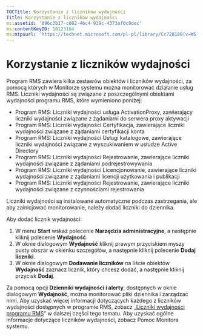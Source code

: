 ```yaml
---
TOCTitle: Korzystanie z liczników wydajności
Title: Korzystanie z liczników wydajności
ms:assetid: '096c3b17-c082-46c4-939c-4373af0c9dec'
ms:contentKeyID: 18123164
ms:mtpsurl: 'https://technet.microsoft.com/pl-pl/library/Cc720180(v=WS.10)'
---
```


Korzystanie z liczników wydajności
==================================

Program RMS zawiera kilka zestawów obiektów i liczników wydajności, za pomocą których w Monitorze systemu można monitorować działanie usług RMS. Liczniki wydajności są związane z poszczególnymi obiektami wydajności programu RMS, które wymieniono poniżej:

-   Program RMS: Liczniki wydajności usługa ActivationProxy, zawierający liczniki wydajności związane z żądaniami do serwera proxy aktywacji
-   Program RMS: Liczniki wydajności Certyfikacja, zawierające liczniki wydajności związane z żądaniami certyfikacji konta
-   Program RMS: Liczniki wydajności Usługi katalogowe, zawierające liczniki wydajności związane z wyszukiwaniem w usłudze Active Directory
-   Program RMS: Liczniki wydajności Rejestrowanie, zawierające liczniki wydajności związane z żądaniami podrejestrowywania
-   Program RMS: Liczniki wydajności Licencjonowanie, zawierające liczniki wydajności związane z żądaniami licencji użytkowania i publikacji
-   Program RMS: Liczniki wydajności Rejestrowanie, zawierające liczniki wydajności związane z czynnościami rejestrowania

Liczniki wydajności są instalowane automatyczne podczas zastrzegania, ale aby zainicjować monitorowanie, należy dodać liczniki do dziennika.

Aby dodać licznik wydajności:

1.  W menu **Start** wskaż polecenie **Narzędzia administracyjne**, a następnie kliknij polecenie **Wydajność**.
2.  W oknie dialogowym **Wydajność** kliknij prawym przyciskiem myszy pusty obszar w okienku szczegółów, a następnie kliknij polecenie **Dodaj liczniki**.
3.  W oknie dialogowym **Dodawanie liczników** na liście obiektów **Wydajność** zaznacz licznik, który chcesz dodać, a następnie kliknij przycisk **Dodaj**.

Za pomocą opcji **Dzienniki wydajności i alerty**, dostępnych w oknie dialogowym **Wydajność**, można monitorować pliki dziennika i zarządzać nimi. Aby uzyskać więcej informacji dotyczących każdego z liczników wydajności dostępnych w programie RMS, zobacz „[Liczniki wydajności programu RMS](https://technet.microsoft.com/a2f4e30d-3c6f-4e74-bd11-8f2103f88b0c)” w dalszej części tego tematu. Aby uzyskać ogólne informacje dotyczące liczników wydajności, zobacz Pomoc Monitora systemu.
